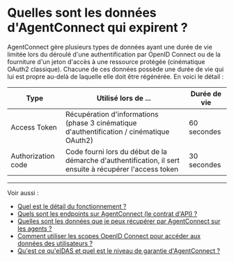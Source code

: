 
# Quelles sont les données d'AgentConnect qui expirent ?

AgentConnect gère plusieurs types de données ayant une durée de vie limitée lors du déroulé d'une authentification par OpenID Connect ou de la fourniture d'un jeton d'accès à une ressource protégée (cinématique OAuth2 classique). Chacune de ces données possède une durée de vie qui lui est propre au-delà de laquelle elle doit être régénérée. En voici le détail :


| Type | Utilisé lors de ... | Durée de vie |
| ------ | ------ | ------ |
| Access Token | Récupération d'informations (phase 3 cinématique d'authentification / cinématique OAuth2) | 60 secondes |
| Authorization code | Code fourni lors du début de la démarche d'authentification, il sert ensuite à récupérer l'access token | 30 secondes |

---

Voir aussi : 
- [Quel est le détail du fonctionnement ?](../fonctionnement_fca/details_fonctionnement.md)
- [Quels sont les endpoints sur AgentConnect (le contrat d'API) ?](../technique_fca/endpoints.md)
- [Quelles sont les données que je peux récupérer par AgentConnect sur les agents ?](../projet_fca/projet_fca_donnees.md)
- [Comment utiliser les scopes OpenID Connect pour accéder aux données des utilisateurs ? ](../technique_fca/technique_fca_scope.md)
- [Qu'est ce qu'eIDAS et quel est le niveau de garantie d'AgentConnect ?](../projet_fca/projet_fca_niveau_eidas.md)